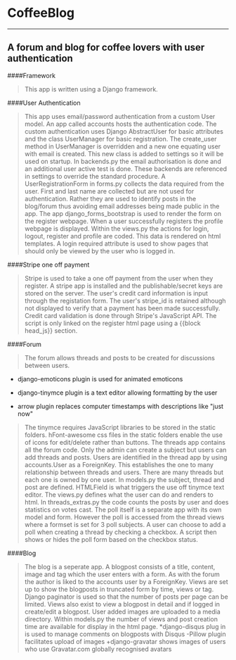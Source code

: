 # CoffeeBlog
****
## A forum and blog for coffee lovers with user authentication

####Framework
>This app is written using a Django framework.

####User Authentication
>This app uses email/password authentication from a custom User model. An app called accounts hosts the authentication code. The custom authentication uses Django AbstractUser for basic attributes and the class UserManager for basic registration. The create_user method in UserManager is overridden and a new one equating user with email is created. This new class is added to settings so it will be used on startup. In backends.py the email authorisation is done and an additional user active test is done. These backends are referenced in settings to override the standard procedure. A UserRegistrationForm in forms.py collects the data required from the user. First and last name are collected but are not used for authentication. Rather they are used to identify posts in the blog/forum thus avoiding email addresses being made public in the app. The app django_forms_bootstrap is used to render the form on the register webpage. When a user successfully registers the profile webpage is displayed. Within the views.py the actions for login, logout, register and profile are coded. This data is rendered on html templates. A login required attribute is used to show pages that should only be viewed by the user who is logged in. 

####Stripe one off payment
>Stripe is used to take a one off payment from the user when they register. A stripe app is installed and the publishable/secret keys are stored on the server. The user's credit card information is input through the registation form. The user's stripe_id is retained although not displayed to verify that a payment has been made successfully. Credit card validation is done through Stripe's JavaScript API. The script is only linked on the register html page using a {{block head_js}} section. 

####Forum
>The forum allows threads and posts to be created for discussions between users. 
* django-emoticons plugin is used for animated emoticons
+ django-tinymce plugin is a text editor allowing formatting by the user
- arrow plugin replaces computer timestamps with descriptions like "just now"
>The tinymce requires JavaScript libraries to be stored in the static folders. hFont-awesome css files in the static folders enable the use of icons for edit/delete rather than buttons. The threads app contains all the forum code. Only the admin can create a subject but users can add threads and posts. Users are identified in the thread app by using accounts.User as a ForeignKey. This establishes the one to many relationship between threads and users. There are many threads but each one is owned by one user. In models.py the subject, thread and post are defined. HTMLField is what triggers the use off tinymce text editor. The views.py defines what the user can do and renders to html. In threads_extras.py the code counts the posts by user and does statistics on votes cast. The poll itself is a separate app with its own model and form. However the poll is accessed from the thread views where a formset is set for 3 poll subjects. A user can choose to add a poll when creating a thread by checking a checkbox. A script then shows or hides the poll form based on the checkbox status. 

####Blog
>The blog is a seperate app. A blogpost consists of a title, content, image and tag which the user enters with a form. As with the forum the author is liked to the accounts user by a ForeignKey. Views are set up to show the blogposts in truncated form by time, views or tag. Django paginator is used so that the number of posts per page can be limited. Views also exist to view a blogpost in detail and if logged in create/edit a blogpost. User added images are uploaded to a media directory. Within models.py the number of views and post creation time are available for display in the html page. 
*django-disqus plug in is used to manage comments on blogposts with Disqus
-Pillow plugin facilitates upload of images
+django-gravatar shows images of users who use Gravatar.com globally recognised avatars